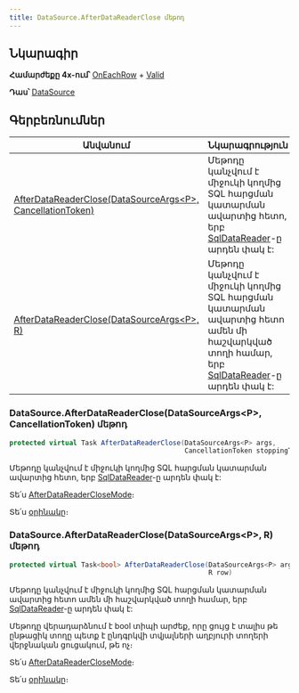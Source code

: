 ```yaml
---
title: DataSource.AfterDataReaderClose մեթոդ
---
```


## Նկարագիր

**Համարժեքը 4x-ում՝** [OnEachRow](https://armsoft.github.io/as4x-docs/HTM/ProgrGuide/ScriptProcs/OnEachRow.html) + [Valid](https://armsoft.github.io/as4x-docs/HTM/ProgrGuide/ScriptProcs/Valid_Data.html)

**Դաս՝** [DataSource](../ds.md)

## Գերբեռնումներ

| Անվանում | Նկարագրություն |
|--|--|
| [AfterDataReaderClose(DataSourceArgs&lt;P&gt;, CancellationToken)](#datasourceafterdatareaderclosedatasourceargsp-cancellationtoken-մեթոդ) | Մեթոդը կանչվում է միջուկի կողմից SQL հարցման կատարման ավարտից հետո, երբ [SqlDataReader](https://learn.microsoft.com/en-us/dotnet/api/microsoft.data.sqlclient.sqldatareader)-ը արդեն փակ է: |
| [AfterDataReaderClose(DataSourceArgs&lt;P&gt;, R)](#datasourceafterdatareaderclosedatasourceargsp-r-մեթոդ) | Մեթոդը կանչվում է միջուկի կողմից SQL հարցման կատարման ավարտից հետո ամեն մի հաշվարկված տողի համար, երբ [SqlDataReader](https://learn.microsoft.com/en-us/dotnet/api/microsoft.data.sqlclient.sqldatareader)-ը արդեն փակ է: |

### DataSource.AfterDataReaderClose(DataSourceArgs&lt;P&gt;, CancellationToken) մեթոդ

```c#
protected virtual Task AfterDataReaderClose(DataSourceArgs<P> args, 
                                            CancellationToken stoppingToken)
```

Մեթոդը կանչվում է միջուկի կողմից SQL հարցման կատարման ավարտից հետո, երբ [SqlDataReader](https://learn.microsoft.com/en-us/dotnet/api/microsoft.data.sqlclient.sqldatareader)-ը արդեն փակ է: 

Տե՛ս [AfterDataReaderCloseMode](AfterDataReaderCloseMode.md)։

Տե՛ս [օրինակը](../ds_guide_row_processing.md#օրինակ-1-1)։

### DataSource.AfterDataReaderClose(DataSourceArgs&lt;P&gt;, R) մեթոդ

```c#
protected virtual Task<bool> AfterDataReaderClose(DataSourceArgs<P> args, 
                                                  R row)
```

Մեթոդը կանչվում է միջուկի կողմից SQL հարցման կատարման ավարտից հետո ամեն մի հաշվարկված տողի համար, երբ [SqlDataReader](https://learn.microsoft.com/en-us/dotnet/api/microsoft.data.sqlclient.sqldatareader)-ը արդեն փակ է: 

Մեթոդը վերադարձնում է bool տիպի արժեք, որը ցույց է տալիս թե ընթացիկ տողը պետք է ընդգրկվի տվյալների աղբյուրի տողերի վերջնական ցուցակում, թե ոչ։

Տե՛ս [AfterDataReaderCloseMode](AfterDataReaderClose.md)։

Տե՛ս [օրինակը](../ds_guide_row_processing.md#օրինակ-2-1)։

